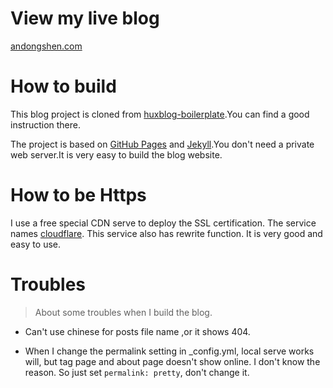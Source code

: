 # View my live blog

[andongshen.com](https://andongshen.com/)

# How to build

This blog project is cloned from [huxblog-boilerplate](https://github.com/Huxpro/huxpro.github.io).You can find a good instruction there.

The project is based on [GitHub Pages](https://pages.github.com) and [Jekyll](http://jekyll.com.cn).You don't need a private web server.It is very easy to build the blog website.

# How to be Https

I use a free special CDN serve to deploy the SSL certification. The service names [cloudflare](https://www.cloudflare.com). This service also has rewrite function. It is very good and easy to use.

# Troubles

> About some troubles when I build the blog.

- Can't use chinese for posts file name ,or it shows 404.

- When I change the permalink setting in _config.yml, local serve works will, but tag page and about page doesn't show online. I don't know the reason. So just set ```permalink: pretty```, don't change it.

